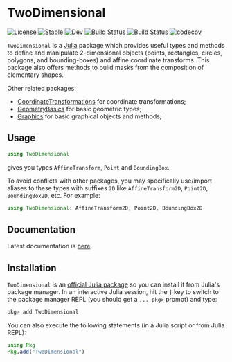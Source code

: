 # TwoDimensional

[![License][license-img]][license-url]
[![Stable][doc-stable-img]][doc-stable-url]
[![Dev][doc-dev-img]][doc-dev-url]
[![Build Status][github-ci-img]][github-ci-url]
[![Build Status][appveyor-img]][appveyor-url]
[![codecov](https://codecov.io/gh/emmt/TwoDimensional.jl/graph/badge.svg?token=m7V2JI1HA6)](https://codecov.io/gh/emmt/TwoDimensional.jl)

`TwoDimensional` is a [Julia][julia-url] package which provides useful types
and methods to define and manipulate 2-dimensional objects (points, rectangles,
circles, polygons, and bounding-boxes) and affine coordinate transforms. This
package also offers methods to build masks from the composition of elementary
shapes.

Other related packages:
- [CoordinateTransformations](https://github.com/FugroRoames/CoordinateTransformations.jl)
  for coordinate transformations;
- [GeometryBasics](https://github.com/JuliaGeometry/GeometryBasics.jl) for
  basic geometric types;
- [Graphics](https://github.com/JuliaGraphics/Graphics.jl) for basic graphical
  objects and methods;

## Usage

```julia
using TwoDimensional
```

gives you types `AffineTransform`, `Point` and `BoundingBox`.

To avoid conflicts with other packages, you may specifically use/import aliases
to these types with suffixes `2D` like `AffineTransform2D`, `Point2D`,
`BoundingBox2D`, etc. For example:

```julia
using TwoDimensional: AffineTransform2D, Point2D, BoundingBox2D
```

## Documentation

Latest documentation is
[here](https://emmt.github.io/TwoDimensional.jl/latest).


## Installation

`TwoDimensional` is an [official Julia package][julia-pkgs-url] so you can
install it from Julia's package manager.  In an interactive Julia session, hit
the `]` key to switch to the package manager REPL (you should get a `... pkg>`
prompt) and type:

```julia
pkg> add TwoDimensional
```

You can also execute the following statements (in a Julia script or from Julia
REPL):

```julia
using Pkg
Pkg.add("TwoDimensional")
```

[doc-stable-img]: https://img.shields.io/badge/docs-stable-blue.svg
[doc-stable-url]: https://emmt.github.io/TwoDimensional.jl/stable

[doc-dev-img]: https://img.shields.io/badge/docs-dev-blue.svg
[doc-dev-url]: https://emmt.github.io/TwoDimensional.jl/dev

[license-url]: ./LICENSE.md
[license-img]: http://img.shields.io/badge/license-MIT-brightgreen.svg?style=flat

[github-ci-img]: https://github.com/emmt/TwoDimensional.jl/actions/workflows/CI.yml/badge.svg?branch=master
[github-ci-url]: https://github.com/emmt/TwoDimensional.jl/actions/workflows/CI.yml?query=branch%3Amaster

[appveyor-img]: https://ci.appveyor.com/api/projects/status/github/emmt/TwoDimensional.jl?svg=true
[appveyor-url]: https://ci.appveyor.com/project/emmt/TwoDimensional-jl

[julia-url]: https://julialang.org/
[julia-pkgs-url]: https://pkg.julialang.org/
